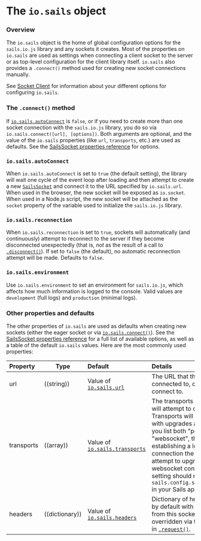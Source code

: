 # The `io.sails` object

### Overview

The `io.sails` object is the home of global configuration options for the `sails.io.js` library and any sockets it creates.  Most of the properties on `io.sails` are used as settings when connecting a client socket to the server or as top-level configuration for the client library itself.  `io.sails` also provides a `.connect()` method used for creating new socket connections manually.

See [Socket Client](https://sailsjs.com/documentation/reference/web-sockets/socket-client) for information about your different options for configuring `io.sails`.

### The `.connect()` method

If [`io.sails.autoConnect`](https://sailsjs.com/documentation/reference/web-sockets/socket-client/io-sails#?autoconnect) is `false`, or if you need to create more than one socket connection with the `sails.io.js` library, you do so via `io.sails.connect([url], [options])`.  Both arguments are optional, and the value of the `io.sails` properties (like `url`, `transports`, etc.) are used as defaults.  See the [SailsSocket properties reference](https://sailsjs.com/documentation/reference/web-sockets/socket-client/sails-socket/properties) for options.

### `io.sails.autoConnect`

When `io.sails.autoConnect` is set to `true` (the default setting), the library will wait one cycle of the event loop after loading and then attempt to create a new [`SailsSocket`](https://sailsjs.com/documentation/reference/web-sockets/socket-client/sails-socket) and connect it to the URL specified by `io.sails.url`.  When used in the browser, the new socket will be exposed as `io.socket`.  When used in a Node.js script, the new socket will be attached as the `socket` property of the variable used to initialize the `sails.io.js` library.

### `io.sails.reconnection`

When `io.sails.reconnection` is set to `true`, sockets will automatically (and continuously) attempt to reconnect to the server if they become disconnected unexpectedly (that is, _not_ as the result of a call to [`.disconnect()`](https://sailsjs.com/documentation/reference/web-sockets/socket-client/sails-socket/methods#?disconnect)).  If set to `false` (the default), no automatic reconnection attempt will be made.  Defaults to `false`.

### `io.sails.environment`

Use `io.sails.environment` to set an environment for `sails.io.js`, which affects how much information is logged to the console.  Valid values are `development` (full logs) and `production` (minimal logs).

### Other properties and defaults

The other properties of `io.sails` are used as defaults when creating new sockets (either the eager socket or via [`io.sails.connect()`](https://sailsjs.com/documentation/reference/web-sockets/socket-client/io-sails#?the-connect-method)).  See the [SailsSocket properties reference](https://sailsjs.com/documentation/reference/web-sockets/socket-client/sails-socket/properties) for a full list of available options, as well as a table of the default `io.sails` values.  Here are the most commonly used properties:

  Property          | Type       | Default   | Details
 :------------------ |----------|:--------- |:-------
 url                | ((string)) | Value of [`io.sails.url`](https://sailsjs.com/documentation/reference/web-sockets/socket-client/sails-socket/properties#?iosails-defaults) | The URL that the socket is connected to, or will attempt to connect to.
 transports         | ((array))  | Value of [`io.sails.transports`](https://sailsjs.com/documentation/reference/web-sockets/socket-client/sails-socket/properties#?iosails-defaults) | The transports that the socket will attempt to connect using.  Transports will be tried in order, with upgrades allowed: that is, if you list both "polling" and "websocket", then after establishing a long-polling connection the server will attempt to upgrade it to a websocket connection.  This setting should match the value of `sails.config.sockets.transports` in your Sails app.
 headers   | ((dictionary)) | Value of [`io.sails.headers`](https://sailsjs.com/documentation/reference/web-sockets/socket-client/sails-socket/properties#?iosails-defaults) | Dictionary of headers to be sent by default with every request from this socket.  Can be overridden via the `headers` option in [`.request()`](https://sailsjs.com/documentation/reference/web-sockets/socket-client/io-socket-request).




<docmeta name="displayName" value="io.sails">
<docmeta name="pageType" value="property">
